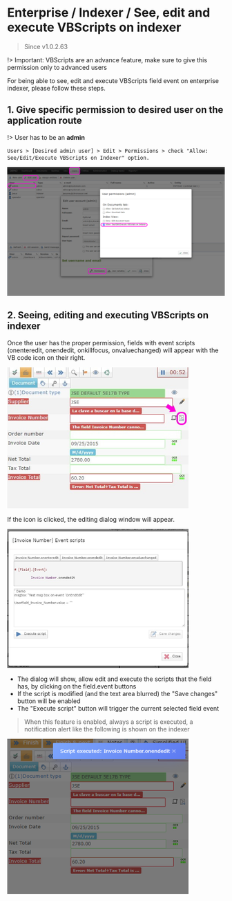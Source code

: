 # Enterprise / Indexer / See, edit and execute VBScripts on indexer

> Since v1.0.2.63

!> Important: VBScripts are an advance feature, make sure to give this permission only to advanced users

For being able to see, edit and execute VBScripts field event on enterprise indexer, please follow these steps.

## 1. Give specific permission to desired user on the application route

!> User has to be an **admin**

```
Users > [Desired admin user] > Edit > Permissions > check "Allow: See/Edit/Execute VBScripts on Indexer" option.
```

<img src="./_images_/vbscript/user_permission.png" width="820" height="auto">  



## 2. Seeing, editing and executing VBScripts on indexer

Once the user has the proper permission, fields with event scripts (onenteredit, onendedit, onkillfocus, onvaluechanged) will appear with the VB code icon on their right.

<img src="./_images_/vbscript/vb_icon.jpg" width="420" height="auto">  

If the icon is clicked, the editing dialog window will appear.

<img src="./_images_/vbscript/dialog.jpg" width="420" height="auto">  

* The dialog will show, allow edit and execute the scripts that the field has, by clicking on the field.event buttons
* If the script is modified (and the text area blurred) the "Save changes" button will be enabled
* The "Execute script" button will trigger the current selected field event


> When this feature is enabled, always a script is executed, a notification alert like the following is shown on the indexer

<img src="./_images_/vbscript/alert.png" width="420" height="auto">  

